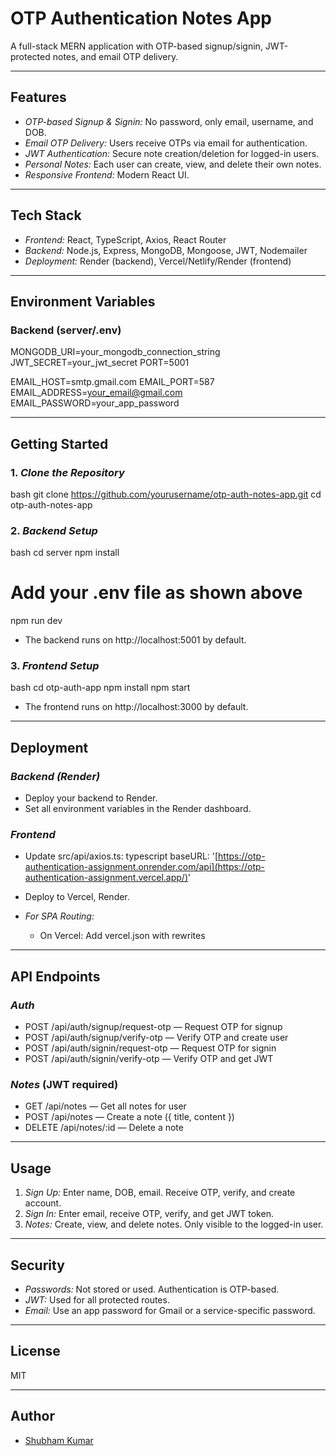 # OTP Authentication Notes App

A full-stack MERN application with OTP-based signup/signin, JWT-protected notes, and email OTP delivery.

---

## Features

- *OTP-based Signup & Signin:* No password, only email, username, and DOB.
- *Email OTP Delivery:* Users receive OTPs via email for authentication.
- *JWT Authentication:* Secure note creation/deletion for logged-in users.
- *Personal Notes:* Each user can create, view, and delete their own notes.
- *Responsive Frontend:* Modern React UI.

---

## Tech Stack

- *Frontend:* React, TypeScript, Axios, React Router
- *Backend:* Node.js, Express, MongoDB, Mongoose, JWT, Nodemailer
- *Deployment:* Render (backend), Vercel/Netlify/Render (frontend)

---

## Environment Variables

### Backend (server/.env)

MONGODB_URI=your_mongodb_connection_string
JWT_SECRET=your_jwt_secret
PORT=5001

EMAIL_HOST=smtp.gmail.com
EMAIL_PORT=587
EMAIL_ADDRESS=your_email@gmail.com
EMAIL_PASSWORD=your_app_password


---

## Getting Started

### 1. *Clone the Repository*
bash
git clone https://github.com/yourusername/otp-auth-notes-app.git
cd otp-auth-notes-app


### 2. *Backend Setup*
bash
cd server
npm install
# Add your .env file as shown above
npm run dev

- The backend runs on http://localhost:5001 by default.

### 3. *Frontend Setup*
bash
cd otp-auth-app
npm install
npm start

- The frontend runs on http://localhost:3000 by default.

---

## Deployment

### *Backend (Render)*
- Deploy your backend to Render.
- Set all environment variables in the Render dashboard.

### *Frontend*
- Update src/api/axios.ts:
  typescript
  baseURL: '[https://otp-authentication-assignment.onrender.com/api](https://otp-authentication-assignment.vercel.app/)'
  
- Deploy to Vercel, Render.
- *For SPA Routing:*  
  - On Vercel: Add vercel.json with rewrites

---

## API Endpoints

### *Auth*
- POST /api/auth/signup/request-otp — Request OTP for signup
- POST /api/auth/signup/verify-otp — Verify OTP and create user
- POST /api/auth/signin/request-otp — Request OTP for signin
- POST /api/auth/signin/verify-otp — Verify OTP and get JWT

### *Notes* (JWT required)
- GET /api/notes — Get all notes for user
- POST /api/notes — Create a note ({ title, content })
- DELETE /api/notes/:id — Delete a note

---

## Usage

1. *Sign Up:* Enter name, DOB, email. Receive OTP, verify, and create account.
2. *Sign In:* Enter email, receive OTP, verify, and get JWT token.
3. *Notes:* Create, view, and delete notes. Only visible to the logged-in user.

---

## Security

- *Passwords:* Not stored or used. Authentication is OTP-based.
- *JWT:* Used for all protected routes.
- *Email:* Use an app password for Gmail or a service-specific password.

---

## License

MIT

---

## Author

- [Shubham Kumar](https://github.com/bhardwajjshubh)
